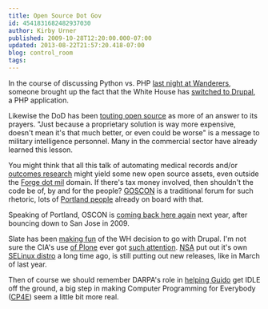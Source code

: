 ```yaml
---
title: Open Source Dot Gov
id: 4541831682482937030
author: Kirby Urner
published: 2009-10-28T12:20:00.000-07:00
updated: 2013-08-22T21:57:20.418-07:00
blog: control_room
tags: 
---
```


In the course of discussing Python vs. PHP [last night at Wanderers](http://worldgame.blogspot.com/2009/10/wanderers-20091027.html), someone brought up the fact that the White House has [switched to Drupal](http://radar.oreilly.com/2009/10/whitehouse-switch-drupal-opensource.html), a PHP application.

Likewise the DoD has been [touting open source](http://www.informationweek.com/news/government/enterprise-apps/showArticle.jhtml?articleID=221100039&subSection=All+Stories) as more of an answer to its prayers.  "Just because a proprietary solution is way more expensive, doesn't mean it's that much better, or even could be worse" is a message to military intelligence personnel.  Many in the commercial sector have already learned this lesson.

You might think that all this talk of automating medical records and/or [outcomes research](http://worldgame.blogspot.com/2007/09/open-source-within-health-care.html) might yield some new open source assets, even outside the [Forge dot mil](http://www.disa.mil/forge/) domain.  If there's tax money involved, then shouldn't the code be of, by and for the people?  [GOSCON](http://goscon.org/) is a traditional forum for such rhetoric, lots of [Portland people](http://site05.goscon.org/panels.html) already on board with that.

Speaking of Portland, OSCON is [coming back here again](http://ostatic.com/blog/oscon-2010-returning-to-portland-after-brief-jaunt-to-san-jose) next year, after bouncing down to San Jose in 2009.

Slate has been [making fun](http://www.slate.com/id/2233719/) of the WH decision to go with Drupal.  I'm not sure the CIA's use [of Plone](http://www.cmspowered.info/blog/cia) ever got [such attention](http://controlroom.blogspot.com/2006/06/control-rooms.html).  [NSA](http://controlroom.blogspot.com/2008/01/other-news-blips.html) put out it's own [SELinux distro](http://www.upi.com/Top_News/Special/2008/03/24/NSA-releases-new-version-of-Linux-software/UPI-99181206371622/) a long time ago, is still putting out new releases, like in March of last year.

Then of course we should remember DARPA's role in [helping Guido](http://mybizmo.blogspot.com/2009/05/more-developments.html) get IDLE off the ground, a big step in making Computer Programming for Everybody ([CP4E](http://www.python.org/doc/essays/cp4e/)) seem a little bit more real.